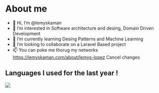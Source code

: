# About me

- 👋 Hi, I’m @lemyskaman
- 👀 I’m interested in Software architecture and desing, Domain Driven Development 
- 🌱 I’m currently learning Desing Patterns and Machine Learning
- 💞️ I’m looking to collaborate on a Laravel Based project
- 📫 You can poke me thorug my networks https://lemyskaman.com/about/lemys-lopez Cancel changes


## Languages I used for the last year !

<img src="https://wakatime.com/share/@lemyskaman/0fd832f6-2a00-4d4a-a075-4f62fe087168.svg">




<!---
lemyskaman/lemyskaman is a ✨ special ✨ repository because its `README.md` (this file) appears on your GitHub profile.
You can click the Preview link to take a look at your changes.
--->
